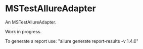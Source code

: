 MSTestAllureAdapter
===================

An MSTestAllureAdapter.

Work in progress.

To generate a report use: "allure generate report-results -v 1.4.0"
